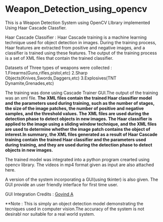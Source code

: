 # Weapon_Detection_using_opencv
This is a Weapon Detection System using OpenCV LIbrary implemented Using Haar Cascade Classfier.

Haar Cascade Classifier :
Haar Cascade training is a machine learning technique used for object detection in images. During the training process, Haar features are extracted from positive and negative images, and a classifier is trained using these features. The output of the training process is a set of XML files that contain the trained classifier.

Datasets of Three types of weapons were collected :
1.Firearms(Guns,rifles,pistol,etc)
2.Sharp Objects(Knives,Swords,Daggers,etc)
3.Explosives(TNT Dynamite,Grenades,etc)

The training was done using Cascade Trainer GUI.The output of the training was an xml file.
**The XML files contain the trained Haar classifier model and the parameters used during training, such as the number of stages, the size of the image patches, the number of positive and negative samples, and the threshold values. The XML files are used during the detection phase to detect objects in new images. The Haar classifier is applied to the image using a sliding window technique, and the XML files are used to determine whether the image patch contains the object of interest.In summary, the XML files generated as a result of Haar Cascade training contain the trained Haar classifier and the parameters used during training, and they are used during the detection phase to detect objects in new images.**

The trained model was integrated into a python program crearted using opencv library.
The videos in mp4 format given as input are also attached here.


A version of the system incorporating a GUI(using tkinter) is also given.
The GUI provide an user friendly interface for first time user.

GUI Integration Credits : [Govind A](https://github.com/GOVINDFROMINDIA)

**Note : This is simply an object detection model demonstrating the tecniques used in computer vision.The accuracy of the system is not desirabl nor suitable  for a real world system.

